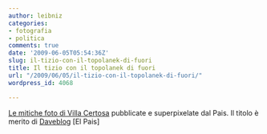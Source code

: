 ```yaml
---
author: leibniz
categories:
- fotografia
- politica
comments: true
date: '2009-06-05T05:54:36Z'
slug: il-tizio-con-il-topolanek-di-fuori
title: Il tizio con il topolanek di fuori
url: "/2009/06/05/il-tizio-con-il-topolanek-di-fuori/"
wordpress_id: 4068

---
```

[Le mitiche foto di Villa Certosa](http://www.elpais.com/articulo/internacional/fotos/vetadas/Berlusconi/elppgl/20090604elpepuint_19/Tes) pubblicate e superpixelate dal Pais. Il titolo è merito di [Daveblog](http://www.daveblog.net/2009/06/05/si_salvi_chi_puo_1.html) [El Pais]
